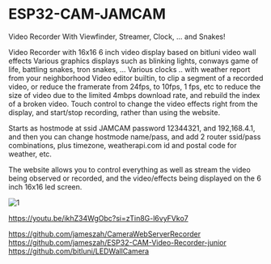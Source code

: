 # ESP32-CAM-JAMCAM
Video Recorder With Viewfinder, Streamer, Clock, ... and Snakes!

Video Recorder with 16x16 6 inch video display based on bitluni video wall effects
Various graphics displays such as blinking lights, conways game of life, battling snakes, tron snakes, ...
Various clocks .. with weather report from your neighborhood
Video editor builtin, to clip a segment of a recorded video, or reduce the framerate from 24fps, to 10fps, 1 fps, etc to reduce the size of video due to the limited 4mbps download rate, and rebuild the index of a broken video.
Touch control to change the video effects right from the display, and  start/stop recording, rather than using the website.

Starts as hostmode at ssid JAMCAM password 12344321, and 192,168.4.1, and then you can change hostmode name/pass, and add 2 router ssid/pass combinations, plus timezone, weatherapi.com id and postal code for weather, etc.

The website allows you to control everything as well as stream the video being observed or recorded, and the video/effects being displayed on the 6 inch 16x16 led screen.

![1](https://github.com/jameszah/ESP32-CAM-JAMCAM/assets/36938190/a1de6793-1f36-4c33-8a00-870b28f464f4)


https://youtu.be/ikhZ34WgObc?si=zTin8G-l6vyFVko7

https://github.com/jameszah/CameraWebServerRecorder
https://github.com/jameszah/ESP32-CAM-Video-Recorder-junior
https://github.com/bitluni/LEDWallCamera

